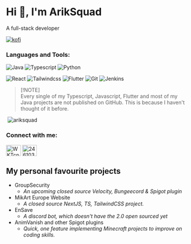 # Hi 👋, I'm ArikSquad
A full-stack developer

<a href="https://www.ko-fi.com/ariksquad">![kofi](https://img.shields.io/badge/Ko--Fi-%23ff5f5f?style=for-the-badge&logo=kofi&logoColor=black)</a>

<h3 align="left">Languages and Tools:</h3>
<p align="left">
  
![Java](https://img.shields.io/badge/Java-red?style=for-the-badge&logo=openjdk)
![Typescript](https://img.shields.io/badge/Typescript-brightgreen?style=for-the-badge&logo=typescript)
![Python](https://img.shields.io/badge/Python-black?style=for-the-badge&logo=python)
</p>
<p align="left">

![React](https://img.shields.io/badge/ReactJS-blue?style=for-the-badge&logo=react)
![Tailwindcss](https://img.shields.io/badge/tailwindcss-blue?style=for-the-badge&logo=tailwindcss)
![Flutter](https://img.shields.io/badge/Flutter-02569B?style=for-the-badge&logo=flutter&logoColor=white)
![Git](https://img.shields.io/badge/Git-%23F05032?style=for-the-badge&logo=git&logoColor=black)
![Jenkins](https://img.shields.io/badge/Jenkins-yellow?style=for-the-badge&logo=jenkins&logoColor=black)

</p>

> [!NOTE]\
> Every single of my Typescript, Javascript, Flutter and most of my Java projects are not published on GitHub.
> This is because I haven't thought of it before. 

<p>&nbsp;<img src="https://github-readme-stats.vercel.app/api?username=ariksquad&show_icons=true&theme=dracula&locale=en" alt="ariksquad" /></p>

<h3 align="left">Connect with me:</h3>
<p align="left">
<a href="https://discord.com/users/549152470194978817" target="blank"><img align="center" src="https://raw.githubusercontent.com/rahuldkjain/github-profile-readme-generator/master/src/images/icons/Social/discord.svg" alt="WKTcnb86b7" height="30" width="40" /></a>
<a href="https://stackoverflow.com/users/22448548" target="blank"><img align="center" src="https://raw.githubusercontent.com/rahuldkjain/github-profile-readme-generator/master/src/images/icons/Social/stack-overflow.svg" alt="24610319" height="30" width="40" /></a>
</p>


## My personal favourite projects
- GroupSecurity 
  - *An upcoming closed source Velocity, Bungeecord & Spigot plugin*
- MikArt Europe Website 
  - *A closed source NextJS, TS, TailwindCSS project.*
- EnSave 
  - *A discord bot, which doesn't have the 2.0 open sourced yet*
- AnimVanish and other Spigot plugins
  - *Quick, one feature implementing Minecraft projects to improve on coding skills.*
